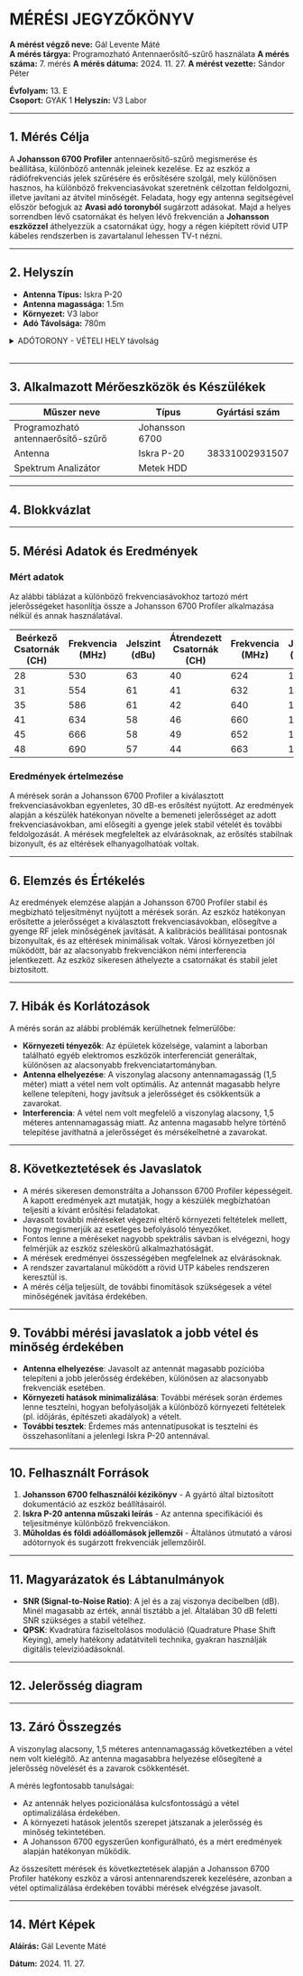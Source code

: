 # MÉRÉSI JEGYZŐKÖNYV

**A mérést végző neve:** Gál Levente Máté  
**A mérés tárgya:** Programozható Antennaerősítő-szűrő használata 
**A mérés száma:** 7. mérés 
**A mérés dátuma:** 2024. 11. 27. 
**A mérést vezette:** Sándor Péter 

**Évfolyam:** 13. E  
**Csoport:** GYAK 1 
**Helyszín:** V3 Labor 

---

## 1. Mérés Célja

A **Johansson 6700 Profiler** antennaerősítő-szűrő megismerése és beállítása, különböző antennák jeleinek kezelése.
Ez az eszköz a rádiófrekvenciás jelek szűrésére és erősítésére szolgál, mely különösen hasznos, ha különböző frekvenciasávokat szeretnénk célzottan feldolgozni, illetve javítani az átvitel minőségét.
Feladata, hogy egy antenna segítségével először befogjuk az **Avasi adó toronyból** sugárzott adásokat. Majd a helyes sorrendben lévő csatornákat és helyen lévő frekvencián a **Johansson eszközzel** áthelyezzük a csatornákat úgy, hogy a régen kiépített rövid UTP kábeles rendszerben is zavartalanul lehessen TV-t nézni.

---

## 2. Helyszín

- **Antenna Típus:** Iskra P-20  
- **Antenna magassága:** 1.5m  
- **Környezet:** V3 labor
- **Adó Távolsága:** 780m  

<details>   
  <summary> ADÓTORONY - VÉTELI HELY távolság </summary>
  
  <img src="https://erosbence27.github.io/jegyzokonyv/image/map.png" alt="TVtorony" />
  
</details>

<br>


---

## 3. Alkalmazott Mérőeszközök és Készülékek

| Műszer neve                         | Típus           | Gyártási szám         |
| ----------------------------------- | ---------       | -------------------   |
| Programozható antennaerősítő-szűrő  | Johansson 6700  |                       |
| Antenna                             | Iskra P-20      | 38331002931507        |
| Spektrum Analizátor                 | Metek  HDD      |                       |

---

## 4. Blokkvázlat

---

## 5. Mérési Adatok és Eredmények

### Mért adatok

Az alábbi táblázat a különböző frekvenciasávokhoz tartozó mért jelerősségeket hasonlítja össze a Johansson 6700 Profiler alkalmazása nélkül és annak használatával.

| Beérkező Csatornák (CH) | Frekvencia (MHz) | Jelszint (dBu) | Átrendezett Csatornák (CH) |  Frekvencia (MHz) | Jelszint (dBuV) |
|---------------|------------------|----------------|--------------------------|----------------------------|----------------------------|
| 28            | 530              | 63             | 40                       | 624                        | 100.5                      |
| 31            | 554              | 61             | 41                       | 632                        | 100.7                      |
| 35            | 586              | 61             | 42                       | 640                        | 100.9                      |
| 41            | 634              | 58             | 46                       | 660                        | 100.7                      |
| 45            | 666              | 58             | 49                       | 652                        | 100.3                      |
| 48            | 690              | 57             | 44                       | 663                        | 100.5                      |

### Eredmények értelmezése

A mérések során a Johansson 6700 Profiler a kiválasztott frekvenciasávokban egyenletes, 30 dB-es erősítést nyújtott. Az eredmények alapján a készülék hatékonyan növelte a bemeneti jelerősséget az adott frekvenciasávokban, ami elősegíti a gyenge jelek stabil vételét és további feldolgozását. A mérések megfeleltek az elvárásoknak, az erősítés stabilnak bizonyult, és az eltérések elhanyagolhatóak voltak.

---

## 6. Elemzés és Értékelés

Az eredmények elemzése alapján a Johansson 6700 Profiler stabil és megbízható teljesítményt nyújtott a mérések során. Az eszköz hatékonyan erősítette a jelerősséget a kiválasztott frekvenciasávokban, elősegítve a gyenge RF jelek minőségének javítását. A kalibrációs beállításai pontosnak bizonyultak, és az eltérések minimálisak voltak. Városi környezetben jól működött, bár az alacsonyabb frekvenciákon némi interferencia jelentkezett. Az eszköz sikeresen áthelyezte a csatornákat és stabil jelet biztosított.

---

## 7. Hibák és Korlátozások

A mérés során az alábbi problémák kerülhetnek felmerülőbe:

- **Környezeti tényezők**: Az épületek közelsége, valamint a laborban található egyéb elektromos eszközök interferenciát generáltak, különösen az alacsonyabb frekvenciatartományban.
- **Antenna elhelyezése**: A viszonylag alacsony antennamagasság (1,5 méter) miatt a vétel nem volt optimális. Az antennát magasabb helyre kellene telepíteni, hogy javítsuk a jelerősséget és csökkentsük a zavarokat.
- **Interferencia**: A vétel nem volt megfelelő a viszonylag alacsony, 1,5 méteres antennamagasság miatt. Az antenna magasabb helyre történő telepítése javíthatná a jelerősséget és mérsékelhetné a zavarokat.

---

## 8. Következtetések és Javaslatok

- A mérés sikeresen demonstrálta a Johansson 6700 Profiler képességeit. A kapott eredmények azt mutatják, hogy a készülék megbízhatóan teljesíti a kívánt erősítési feladatokat.
- Javasolt további méréseket végezni eltérő környezeti feltételek mellett, hogy megismerjük az esetleges befolyásoló tényezőket.
- Fontos lenne a méréseket nagyobb spektrális sávban is elvégezni, hogy felmérjük az eszköz széleskörű alkalmazhatóságát.
- A mérések eredményei összességében megfelelnek az elvárásoknak.
- A rendszer zavartalanul működött a rövid UTP kábeles rendszeren keresztül is.
- A mérés célja teljesült, de további finomítások szükségesek a vétel minőségének javítása érdekében.

---

## 9. További mérési javaslatok a jobb vétel és minőség érdekében 

- **Antenna elhelyezése**: Javasolt az antennát magasabb pozícióba telepíteni a jobb jelerősség érdekében, különösen az alacsonyabb frekvenciák esetében.
- **Környezeti hatások minimalizálása**: További mérések során érdemes lenne tesztelni, hogyan befolyásolják a különböző környezeti feltételek (pl. időjárás, építészeti akadályok) a vételt.
- **További tesztek**: Érdemes más antennatípusokat is tesztelni és összehasonlítani a jelenlegi Iskra P-20 antennával.

---

## 10. Felhasznált Források

1. **Johansson 6700 felhasználói kézikönyv** - A gyártó által biztosított dokumentáció az eszköz beállításairól.
2. **Iskra P-20 antenna műszaki leírás** - Az antenna specifikációi és teljesítménye különböző frekvenciákon.
3. **Műholdas és földi adóállomások jellemzői** - Általános útmutató a városi adótornyok és sugárzott frekvenciák jellemzőiről.

---

## 11. Magyarázatok és Lábtanulmányok

- **SNR (Signal-to-Noise Ratio)**: A jel és a zaj viszonya decibelben (dB). Minél magasabb az érték, annál tisztább a jel. Általában 30 dB feletti SNR szükséges a stabil vételhez.
- **QPSK**: Kvadratúra fáziseltolásos moduláció (Quadrature Phase Shift Keying), amely hatékony adatátviteli technika, gyakran használják digitális televízióadásoknál.

---

## 12. Jelerősség diagram


---

## 13. Záró Összegzés

A viszonylag alacsony, 1,5 méteres antennamagasság következtében a vétel nem volt kielégítő. Az antenna magasabbra helyezése elősegítené a jelerősség növelését és a zavarok csökkentését.

A mérés legfontosabb tanulságai:
- Az antennák helyes pozicionálása kulcsfontosságú a vétel optimalizálása érdekében.
- A környezeti hatások jelentős szerepet játszanak a jelerősség és minőség tekintetében.
- A Johansson 6700 egyszerűen konfigurálható, és a mért eredmények alapján hatékonyan működik.

Az összesített mérések és következtetések alapján a Johansson 6700 Profiler hatékony eszköz a városi antennarendszerek kezelésére, azonban a vétel optimalizálása érdekében további mérések elvégzése javasolt.

---

## 14. Mért Képek


**Aláírás:** Gál Levente Máté

**Dátum:** 2024. 11. 27.
